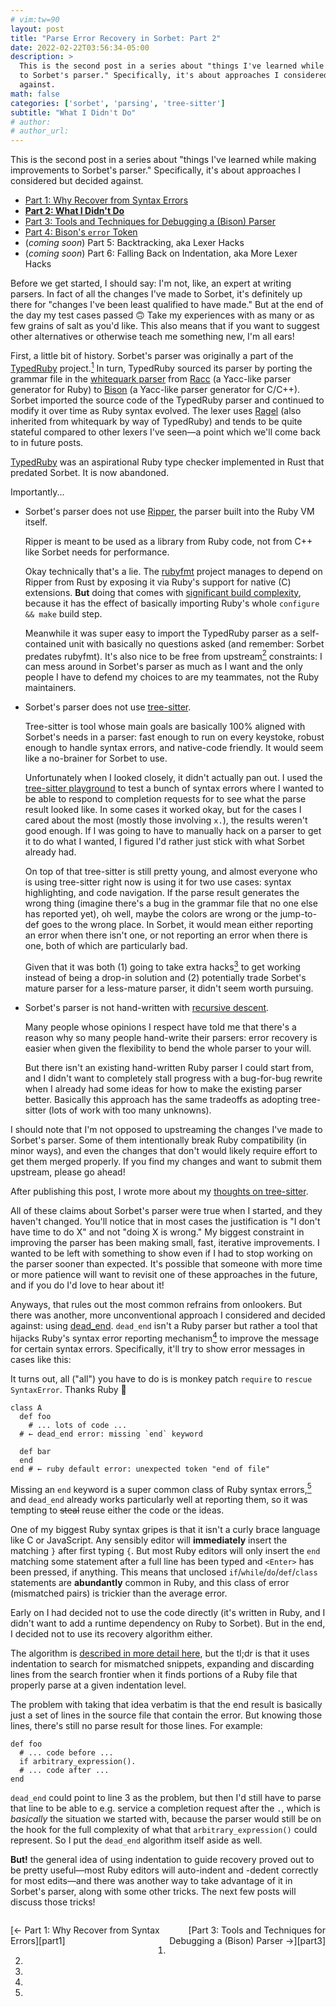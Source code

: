 ```yaml
---
# vim:tw=90
layout: post
title: "Parse Error Recovery in Sorbet: Part 2"
date: 2022-02-22T03:56:34-05:00
description: >
  This is the second post in a series about "things I've learned while making improvements
  to Sorbet's parser." Specifically, it's about approaches I considered but decided
  against.
math: false
categories: ['sorbet', 'parsing', 'tree-sitter']
subtitle: "What I Didn't Do"
# author:
# author_url:
---
```


This is the second post in a series about "things I've learned while making improvements
to Sorbet's parser." Specifically, it's about approaches I considered but decided against.

<!-- more -->

- [Part 1: Why Recover from Syntax Errors][part1]
- **[Part 2: What I Didn't Do][part2]**
- [Part 3: Tools and Techniques for Debugging a (Bison) Parser][part3]
- [Part 4: Bison's `error` Token][part4]
- (*coming soon*) Part 5: Backtracking, aka Lexer Hacks
- (*coming soon*) Part 6: Falling Back on Indentation, aka More Lexer Hacks

[part1]: /error-recovery-part-1/
[part2]: /error-recovery-part-2/
[part3]: /error-recovery-part-3/
[part4]: /error-recovery-part-4/
[part5]: /error-recovery-part-5/
[part6]: /error-recovery-part-6/

Before we get started, I should say: I'm not, like, an expert at writing parsers. In fact
of all the changes I've made to Sorbet, it's definitely up there for "changes I've been
least qualified to have made." But at the end of the day my test cases passed
:upside_down_face: Take my experiences with as many or as few grains of salt as you'd
like. This also means that if you want to suggest other alternatives or otherwise teach me
something new, I'm all ears!

First, a little bit of history. Sorbet's parser was originally a part of the [TypedRuby]
project.[^typedruby]  In turn, TypedRuby sourced its parser by porting the grammar file in
the [whitequark parser] from [Racc] (a Yacc-like parser generator for Ruby) to [Bison] (a
Yacc-like parser generator for C/C++). Sorbet imported the source code of the TypedRuby
parser and continued to modify it over time as Ruby syntax evolved. The lexer uses [Ragel]
(also inherited from whitequark by way of TypedRuby) and tends to be quite stateful
compared to other lexers I've seen—a point which we'll come back to in future posts.

[^typedruby]:
  [TypedRuby] was an aspirational Ruby type checker implemented in Rust that predated
  Sorbet. It is now abandoned.

Importantly...

- Sorbet's parser does not use [Ripper], the parser built into the Ruby VM itself.

  Ripper is meant to be used as a library from Ruby code, not from C++ like Sorbet needs
  for performance.

  Okay technically that's a lie. The [rubyfmt] project manages to depend on Ripper from
  Rust by exposing it via Ruby's support for native (C) extensions. **But** doing that
  comes with [significant build complexity][configure-make], because it has the effect of
  basically importing Ruby's whole `configure && make` build step.

  Meanwhile it was super easy to import the TypedRuby parser as a self-contained unit with
  basically no questions asked (and remember: Sorbet predates rubyfmt). It's also nice to
  be free from upstream[^upstream] constraints: I can mess around in Sorbet's parser as
  much as I want and the only people I have to defend my choices to are my teammates, not
  the Ruby maintainers.

- Sorbet's parser does not use [tree-sitter].

  Tree-sitter is tool whose main goals are basically 100% aligned with Sorbet's needs in a
  parser: fast enough to run on every keystoke, robust enough to handle syntax errors, and
  native-code friendly. It would seem like a no-brainer for Sorbet to use.

  Unfortunately when I looked closely, it didn't actually pan out. I used the [tree-sitter
  playground] to test a bunch of syntax errors where I wanted to be able to respond to
  completion requests for to see what the parse result looked like. In some cases it
  worked okay, but for the cases I cared about the most (mostly those involving `x.`), the
  results weren't good enough. If I was going to have to manually hack on a parser to get
  it to do what I wanted, I figured I'd rather just stick with what Sorbet already had.

  On top of that tree-sitter is still pretty young, and almost everyone who is using
  tree-sitter right now is using it for two use cases: syntax highlighting, and code
  navigation. If the parse result generates the wrong thing (imagine there's a bug in the
  grammar file that no one else has reported yet), oh well, maybe the colors are wrong or
  the jump-to-def goes to the wrong place. In Sorbet, it would mean either reporting an
  error when there isn't one, or not reporting an error when there is one, both of which
  are particularly bad.

  Given that it was both (1) going to take extra hacks[^hacks] to get working instead of
  being a drop-in solution and (2) potentially trade Sorbet's mature parser for a
  less-mature parser, it didn't seem worth pursuing.

- Sorbet's parser is not hand-written with [recursive descent].

  Many people whose opinions I respect have told me that there's a reason why so many
  people hand-write their parsers: error recovery is easier when given the flexibility to
  bend the whole parser to your will.

  But there isn't an existing hand-written Ruby parser I could start from, and I didn't
  want to completely stall progress with a bug-for-bug rewrite when I already had some
  ideas for how to make the existing parser better. Basically this approach has the same
  tradeoffs as adopting tree-sitter (lots of work with too many unknowns).

[^upstream]:
  I should note that I'm not opposed to upstreaming the changes I've made to Sorbet's
  parser. Some of them intentionally break Ruby compatibility (in minor ways), and
  even the changes that don't would likely require effort to get them merged properly. If
  you find my changes and want to submit them upstream, please go ahead!

[^hacks]:
  After publishing this post, I wrote more about my [thoughts on tree-sitter].

All of these claims about Sorbet's parser were true when I started, and they haven't
changed. You'll notice that in most cases the justification is "I don't have time to do
X" and not "doing X is wrong." My biggest constraint in improving the parser has been
making small, fast, iterative improvements. I wanted to be left with something to show
even if I had to stop working on the parser sooner than expected. It's possible that
someone with more time or more patience will want to revisit one of these approaches in
the future, and if you do I'd love to hear about it!

Anyways, that rules out the most common refrains from onlookers. But there was another,
more unconventional approach I considered and decided against: using [dead_end].
`dead_end` isn't a Ruby parser but rather a tool that hijacks Ruby's syntax error
reporting mechanism[^hijack] to improve the message for certain syntax errors.
Specifically, it'll try to show error messages in cases like this:

[^hijack]:
  It turns out, all ("all") you have to do is is monkey patch `require` to `rescue
  SyntaxError`. Thanks Ruby :slightly_smiling_face:

```{.ruby .numberLines .hl-4 .hl-8}
class A
  def foo
    # ... lots of code ...
  # ← dead_end error: missing `end` keyword

  def bar
  end
end # ← ruby default error: unexpected token "end of file"
```

Missing an `end` keyword is a super common class of Ruby syntax errors,[^curly] and
`dead_end` already works particularly well at reporting them, so it was tempting to
~~steal~~ reuse either the code or the ideas.

[^curly]:
  One of my biggest Ruby syntax gripes is that it isn't a curly brace language like C or
  JavaScript. Any sensibly editor will **immediately** insert the matching `}` after first
  typing `{`. But most Ruby editors will only insert the `end` matching some statement
  after a full line has been typed and `<Enter>` has been pressed, if anything. This means
  that unclosed `if`/`while`/`do`/`def`/`class` statements are **abundantly** common in
  Ruby, and this class of error (mismatched pairs) is trickier than the average error.

Early on I had decided not to use the code directly (it's written in Ruby, and I didn't
want to add a runtime dependency on Ruby to Sorbet). But in the end, I decided not to use
its recovery algorithm either.

The algorithm is [described in more detail here][dead_end-algo], but the tl;dr is that it
uses indentation to search for mismatched snippets, expanding and discarding lines from
the search frontier when it finds portions of a Ruby file that properly parse at a given
indentation level.

The problem with taking that idea verbatim is that the end result is basically just a set
of lines in the source file that contain the error. But knowing those lines, there's still
no parse result for those lines. For example:

```{.ruby .numberLines .hl-3}
def foo
  # ... code before ...
  if arbitrary_expression().
  # ... code after ...
end
```

`dead_end` could point to line 3 as the problem, but then I'd still have to parse that
line to be able to e.g. service a completion request after the `.`, which is _basically_
the situation we started with, because the parser would still be on the hook for the full
complexity of what that `arbitrary_expression()` could represent. So I put the `dead_end`
algorithm itself aside as well.

**But!** the general idea of using indentation to guide recovery proved out to be pretty
useful—most Ruby editors will auto-indent and -dedent correctly for most edits—and there
was another way to take advantage of it in Sorbet's parser, along with some other tricks.
The next few posts will discuss those tricks!

<p style="width: 50%; float: left; text-align: left;">
  [← Part 1: Why Recover from Syntax Errors][part1]
</p>
<p style="width: 50%; float: right; text-align: right;">
  [Part 3: Tools and Techniques for Debugging a (Bison) Parser →][part3]
</p>

<br>


[TypedRuby]: https://github.com/typedruby/typedruby
[whitequark parser]: https://github.com/whitequark/parser

[Racc]: https://rubygems.org/gems/racc
[Bison]: https://www.gnu.org/software/bison/
[Ragel]: http://www.colm.net/open-source/ragel/

[Ripper]: https://ruby-doc.org/stdlib-2.7.3/libdoc/ripper/rdoc/Ripper.html
[rubyfmt]: https://github.com/penelopezone/rubyfmt
[configure-make]: https://github.com/penelopezone/rubyfmt/blob/trunk/librubyfmt/build.rs

[tree-sitter]: https://tree-sitter.github.io/tree-sitter/
[tree-sitter playground]: https://tree-sitter.github.io/tree-sitter/playground
[thoughts on tree-sitter]: /tree-sitter-limitations/

[recursive descent]: https://en.wikipedia.org/wiki/Recursive_descent_parser

[dead_end]: https://github.com/zombocom/dead_end
[dead_end-algo]: https://schneems.com/2020/12/01/squash-unexpectedend-errors-with-syntaxsearch/
